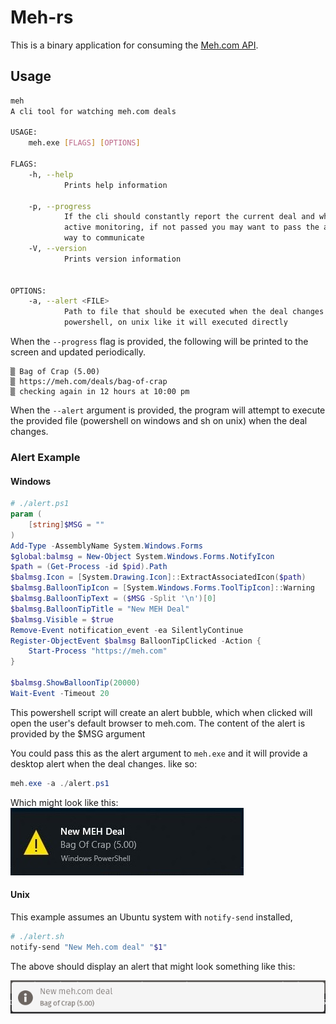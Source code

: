 # Meh-rs

This is a binary application for consuming the [Meh.com API](https://meh.com/forum/topics/meh-api).

## Usage
```bash
meh 
A cli tool for watching meh.com deals

USAGE:
    meh.exe [FLAGS] [OPTIONS]

FLAGS:
    -h, --help        
            Prints help information

    -p, --progress    
            If the cli should constantly report the current deal and when the next check will happen This is useful for
            active monitoring, if not passed you may want to pass the alert otherwise the application will not have any
            way to communicate
    -V, --version     
            Prints version information


OPTIONS:
    -a, --alert <FILE>    
            Path to file that should be executed when the deal changes On windows this will be executed through
            powershell, on unix like it will executed directly
```

When the `--progress` flag is provided, the following will be printed to the screen and
updated periodically.
```
▒ Bag of Crap (5.00)
▒ https://meh.com/deals/bag-of-crap
▒ checking again in 12 hours at 10:00 pm
```

When the `--alert` argument is provided, the program will attempt to execute the provided file (powershell on windows and sh on unix) when the deal changes.

### Alert Example
#### Windows
```powershell
# ./alert.ps1
param (
    [string]$MSG = ""
)
Add-Type -AssemblyName System.Windows.Forms
$global:balmsg = New-Object System.Windows.Forms.NotifyIcon
$path = (Get-Process -id $pid).Path
$balmsg.Icon = [System.Drawing.Icon]::ExtractAssociatedIcon($path)
$balmsg.BalloonTipIcon = [System.Windows.Forms.ToolTipIcon]::Warning
$balmsg.BalloonTipText = ($MSG -Split '\n')[0]
$balmsg.BalloonTipTitle = "New MEH Deal"
$balmsg.Visible = $true
Remove-Event notification_event -ea SilentlyContinue
Register-ObjectEvent $balmsg BalloonTipClicked -Action {
    Start-Process "https://meh.com"
}

$balmsg.ShowBalloonTip(20000)
Wait-Event -Timeout 20

```
This powershell script will create an alert bubble, which when clicked will
open the user's default browser to meh.com. The content of the alert is
provided by the $MSG argument

You could pass this as the alert argument to `meh.exe` and it will provide
a desktop alert when the deal changes. like so:
```powershell
meh.exe -a ./alert.ps1
```
Which might look like this:
![windows alert box](assets/meh_alert.jpg)

#### Unix
This example assumes an Ubuntu system with `notify-send` installed, 

```bash
# ./alert.sh
notify-send "New Meh.com deal" "$1"
```
The above should display an alert that might look something like this:

![Ubuntu alert box](assets/ubuntu_alert.png)